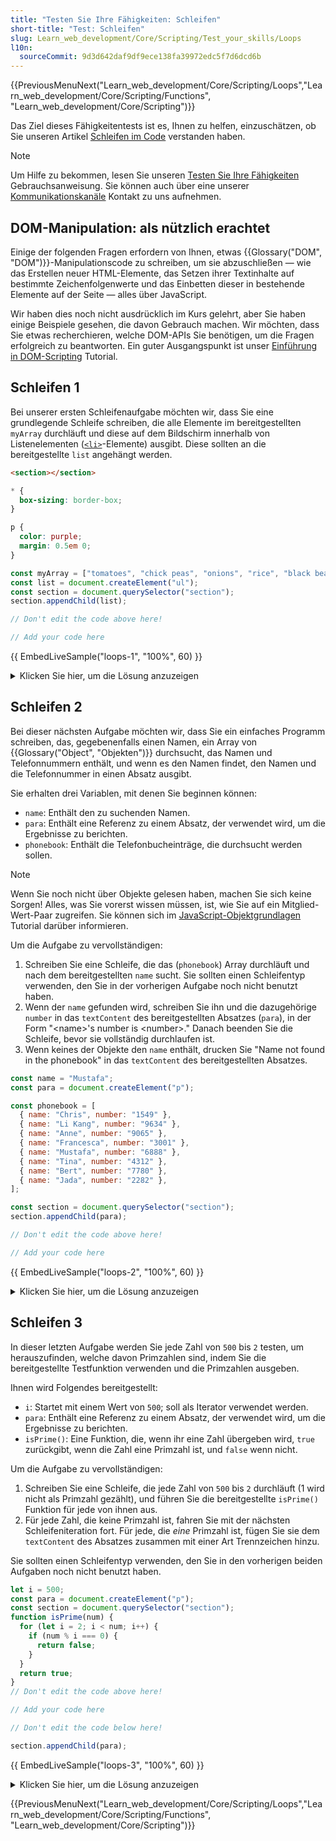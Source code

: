 ```yaml
---
title: "Testen Sie Ihre Fähigkeiten: Schleifen"
short-title: "Test: Schleifen"
slug: Learn_web_development/Core/Scripting/Test_your_skills/Loops
l10n:
  sourceCommit: 9d3d642daf9df9ece138fa39972edc5f7d6dcd6b
---
```


{{PreviousMenuNext("Learn_web_development/Core/Scripting/Loops","Learn_web_development/Core/Scripting/Functions", "Learn_web_development/Core/Scripting")}}

Das Ziel dieses Fähigkeitentests ist es, Ihnen zu helfen, einzuschätzen, ob Sie unseren Artikel [Schleifen im Code](/de/docs/Learn_web_development/Core/Scripting/Loops) verstanden haben.

> [!NOTE]
> Um Hilfe zu bekommen, lesen Sie unseren [Testen Sie Ihre Fähigkeiten](/de/docs/Learn_web_development#test_your_skills) Gebrauchsanweisung. Sie können auch über eine unserer [Kommunikationskanäle](/de/docs/MDN/Community/Communication_channels) Kontakt zu uns aufnehmen.

## DOM-Manipulation: als nützlich erachtet

Einige der folgenden Fragen erfordern von Ihnen, etwas {{Glossary("DOM", "DOM")}}-Manipulationscode zu schreiben, um sie abzuschließen — wie das Erstellen neuer HTML-Elemente, das Setzen ihrer Textinhalte auf bestimmte Zeichenfolgenwerte und das Einbetten dieser in bestehende Elemente auf der Seite — alles über JavaScript.

Wir haben dies noch nicht ausdrücklich im Kurs gelehrt, aber Sie haben einige Beispiele gesehen, die davon Gebrauch machen. Wir möchten, dass Sie etwas recherchieren, welche DOM-APIs Sie benötigen, um die Fragen erfolgreich zu beantworten. Ein guter Ausgangspunkt ist unser [Einführung in DOM-Scripting](/de/docs/Learn_web_development/Core/Scripting/DOM_scripting) Tutorial.

## Schleifen 1

Bei unserer ersten Schleifenaufgabe möchten wir, dass Sie eine grundlegende Schleife schreiben, die alle Elemente im bereitgestellten `myArray` durchläuft und diese auf dem Bildschirm innerhalb von Listenelementen ([`<li>`](/de/docs/Web/HTML/Reference/Elements/li)-Elemente) ausgibt. Diese sollten an die bereitgestellte `list` angehängt werden.

<!-- Code, der über Beispiele geteilt wird -->

```html hidden live-sample___loops-1 live-sample___loops-2 live-sample___loops-3
<section></section>
```

```css hidden live-sample___loops-1 live-sample___loops-2 live-sample___loops-3
* {
  box-sizing: border-box;
}

p {
  color: purple;
  margin: 0.5em 0;
}
```

<!-- Beispiel-spezifischer Code -->

```js live-sample___loops-1
const myArray = ["tomatoes", "chick peas", "onions", "rice", "black beans"];
const list = document.createElement("ul");
const section = document.querySelector("section");
section.appendChild(list);

// Don't edit the code above here!

// Add your code here
```

{{ EmbedLiveSample("loops-1", "100%", 60) }}

<details>
<summary>Klicken Sie hier, um die Lösung anzuzeigen</summary>

Ihr fertiges JavaScript sollte ungefähr so aussehen:

```js
// ...
// Don't edit the code above here!

for (let item of myArray) {
  const listItem = document.createElement("li");
  listItem.textContent = item;
  list.appendChild(listItem);
}
```

</details>

## Schleifen 2

Bei dieser nächsten Aufgabe möchten wir, dass Sie ein einfaches Programm schreiben, das, gegebenenfalls einen Namen, ein Array von {{Glossary("Object", "Objekten")}} durchsucht, das Namen und Telefonnummern enthält, und wenn es den Namen findet, den Namen und die Telefonnummer in einen Absatz ausgibt.

Sie erhalten drei Variablen, mit denen Sie beginnen können:

- `name`: Enthält den zu suchenden Namen.
- `para`: Enthält eine Referenz zu einem Absatz, der verwendet wird, um die Ergebnisse zu berichten.
- `phonebook`: Enthält die Telefonbucheinträge, die durchsucht werden sollen.

> [!NOTE]
> Wenn Sie noch nicht über Objekte gelesen haben, machen Sie sich keine Sorgen! Alles, was Sie vorerst wissen müssen, ist, wie Sie auf ein Mitglied-Wert-Paar zugreifen. Sie können sich im [JavaScript-Objektgrundlagen](/de/docs/Learn_web_development/Core/Scripting/Object_basics) Tutorial darüber informieren.

Um die Aufgabe zu vervollständigen:

1. Schreiben Sie eine Schleife, die das (`phonebook`) Array durchläuft und nach dem bereitgestellten `name` sucht. Sie sollten einen Schleifentyp verwenden, den Sie in der vorherigen Aufgabe noch nicht benutzt haben.
2. Wenn der `name` gefunden wird, schreiben Sie ihn und die dazugehörige `number` in das `textContent` des bereitgestellten Absatzes (`para`), in der Form "&lt;name>'s number is &lt;number>." Danach beenden Sie die Schleife, bevor sie vollständig durchlaufen ist.
3. Wenn keines der Objekte den `name` enthält, drucken Sie "Name not found in the phonebook" in das `textContent` des bereitgestellten Absatzes.

```js live-sample___loops-2
const name = "Mustafa";
const para = document.createElement("p");

const phonebook = [
  { name: "Chris", number: "1549" },
  { name: "Li Kang", number: "9634" },
  { name: "Anne", number: "9065" },
  { name: "Francesca", number: "3001" },
  { name: "Mustafa", number: "6888" },
  { name: "Tina", number: "4312" },
  { name: "Bert", number: "7780" },
  { name: "Jada", number: "2282" },
];

const section = document.querySelector("section");
section.appendChild(para);

// Don't edit the code above here!

// Add your code here
```

{{ EmbedLiveSample("loops-2", "100%", 60) }}

<details>
<summary>Klicken Sie hier, um die Lösung anzuzeigen</summary>

Ihr fertiges JavaScript sollte ungefähr so aussehen:

```js
// ...
// Don't edit the code above here!

for (let i = 0; i < phonebook.length; i++) {
  if (phonebook[i].name === name) {
    para.textContent = `${phonebook[i].name}'s number is ${phonebook[i].number}.`;
    break;
  }

  if (i === phonebook.length - 1) {
    para.textContent = "Name not found in the phonebook";
  }
}
```

</details>

## Schleifen 3

In dieser letzten Aufgabe werden Sie jede Zahl von `500` bis `2` testen, um herauszufinden, welche davon Primzahlen sind, indem Sie die bereitgestellte Testfunktion verwenden und die Primzahlen ausgeben.

Ihnen wird Folgendes bereitgestellt:

- `i`: Startet mit einem Wert von `500`; soll als Iterator verwendet werden.
- `para`: Enthält eine Referenz zu einem Absatz, der verwendet wird, um die Ergebnisse zu berichten.
- `isPrime()`: Eine Funktion, die, wenn ihr eine Zahl übergeben wird, `true` zurückgibt, wenn die Zahl eine Primzahl ist, und `false` wenn nicht.

Um die Aufgabe zu vervollständigen:

1. Schreiben Sie eine Schleife, die jede Zahl von `500` bis `2` durchläuft (1 wird nicht als Primzahl gezählt), und führen Sie die bereitgestellte `isPrime()` Funktion für jede von ihnen aus.
2. Für jede Zahl, die keine Primzahl ist, fahren Sie mit der nächsten Schleifeniteration fort. Für jede, die _eine_ Primzahl ist, fügen Sie sie dem `textContent` des Absatzes zusammen mit einer Art Trennzeichen hinzu.

Sie sollten einen Schleifentyp verwenden, den Sie in den vorherigen beiden Aufgaben noch nicht benutzt haben.

```js live-sample___loops-3
let i = 500;
const para = document.createElement("p");
const section = document.querySelector("section");
function isPrime(num) {
  for (let i = 2; i < num; i++) {
    if (num % i === 0) {
      return false;
    }
  }
  return true;
}
// Don't edit the code above here!

// Add your code here

// Don't edit the code below here!

section.appendChild(para);
```

{{ EmbedLiveSample("loops-3", "100%", 60) }}

<details>
<summary>Klicken Sie hier, um die Lösung anzuzeigen</summary>

Ihr fertiges JavaScript sollte ungefähr so aussehen:

```js
// ...
// Don't edit the code above here!

do {
  if (isPrime(i)) {
    para.textContent += `${i}, `;
  }
  i--;
} while (i > 1);

// Don't edit the code below here!
// ...
```

</details>

{{PreviousMenuNext("Learn_web_development/Core/Scripting/Loops","Learn_web_development/Core/Scripting/Functions", "Learn_web_development/Core/Scripting")}}
